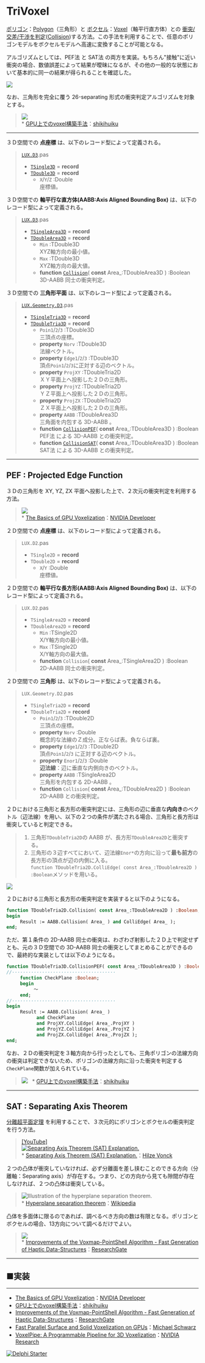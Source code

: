 ﻿# TriVoxel
[ポリゴン](https://ja.wikipedia.org/wiki/ポリゴン)：[Polygon](https://en.wikipedia.org/wiki/Polygon_(computer_graphics))（三角形）と [ボクセル](https://ja.wikipedia.org/wiki/ボクセル)：[Voxel](https://en.wikipedia.org/wiki/Voxel)（軸平行直方体）との [衝突/交差/干渉を判定](https://ja.wikipedia.org/wiki/衝突判定)([Collision](https://en.wikipedia.org/wiki/Collision_detection))する方法。この手法を利用することで、任意のポリゴンモデルをボクセルモデルへ高速に変換することが可能となる。

アルゴリズムとしては、PEF法 と SAT法 の両方を実装。もちろん"接触"に近い衝突の場合、数値誤差によって結果が曖昧になるが、その他の一般的な状態において基本的に同一の結果が得られることを確認した。

![](https://media.githubusercontent.com/media/LUXOPHIA/TriVoxel/master/--------/_SCREENSHOT/TriVoxel.png)

なお、三角形を完全に覆う 26-separating 形式の衝突判定アルゴリズムを対象とする。
> ![](https://shikihuiku.files.wordpress.com/2012/08/voxel_cross_tri_voxelize.png)  
> \* [GPU上でのvoxel構築手法](https://shikihuiku.wordpress.com/2012/08/02/gpu上でのvoxel構築手法/)：[shikihuiku](https://shikihuiku.wordpress.com)

----
３Ｄ空間での **点座標** は、以下のレコード型によって定義される。

> [`LUX.D3`](https://github.com/LUXOPHIA/TriVoxel/blob/master/_LIBRARY/LUXOPHIA/LUX/LUX.D3.pas).pas
> 
> * [`TSingle3D`](https://github.com/LUXOPHIA/TriVoxel/blob/master/_LIBRARY/LUXOPHIA/LUX/LUX.D3.pas#L205) = **record**
> * [`TDouble3D`](https://github.com/LUXOPHIA/TriVoxel/blob/master/_LIBRARY/LUXOPHIA/LUX/LUX.D3.pas#L277) = **record**
>     * `X`/`Y`/`Z` :Double  
>     座標値。

３Ｄ空間での **軸平行な直方体(AABB:Axis Aligned Bounding Box)** は、以下のレコード型によって定義される。

> [`LUX.D3`](https://github.com/LUXOPHIA/TriVoxel/blob/master/_LIBRARY/LUXOPHIA/LUX/LUX.D3.pas).pas
> 
> * [`TSingleArea3D`](https://github.com/LUXOPHIA/TriVoxel/blob/master/_LIBRARY/LUXOPHIA/LUX/LUX.D3.pas#L503) = **record**
> * [`TDoubleArea3D`](https://github.com/LUXOPHIA/TriVoxel/blob/master/_LIBRARY/LUXOPHIA/LUX/LUX.D3.pas#L555) = **record**
>     * `Min` :TDouble3D  
>     XYZ軸方向の最小値。
>     * `Max` :TDouble3D  
>     XYZ軸方向の最大値。
>     * **function** [`Collision`](https://github.com/LUXOPHIA/TriVoxel/blob/master/_LIBRARY/LUXOPHIA/LUX/LUX.D3.pas#L602)( **const** Area_:TDoubleArea3D ) :Boolean  
>     3D-AABB 同士の衝突判定。

３Ｄ空間での **三角形平面** は、以下のレコード型によって定義される。

> [`LUX.Geometry.D3`](https://github.com/LUXOPHIA/TriVoxel/blob/master/_LIBRARY/LUXOPHIA/LUX.Geometry/LUX.Geometry.D3.pas).pas
> 
> * [`TSingleTria3D`](https://github.com/LUXOPHIA/TriVoxel/blob/master/_LIBRARY/LUXOPHIA/LUX.Geometry/LUX.Geometry.D3.pas#L80) = **record**
> * [`TDoubleTria3D`](https://github.com/LUXOPHIA/TriVoxel/blob/master/_LIBRARY/LUXOPHIA/LUX.Geometry/LUX.Geometry.D3.pas#L127) = **record**
>     * `Poin1`/`2`/`3` :TDouble3D  
> 三頂点の座標。
>     * **property** `Norv` :TDouble3D  
> 法線ベクトル。
>     * **property** `Edge1`/`2`/`3` :TDouble3D  
> 頂点`Poin1`/`2`/`3`に正対する辺のベクトル。
>     * **property** `ProjXY` :TDoubleTria2D  
> ＸＹ平面上へ投影した２Ｄの三角形。
>     * **property** `ProjYZ` :TDoubleTria2D  
> ＹＺ平面上へ投影した２Ｄの三角形。
>     * **property** `ProjZX` :TDoubleTria2D  
> ＺＸ平面上へ投影した２Ｄの三角形。
>     * **property** `AABB` :TDoubleArea3D  
> 三角面を内包する 3D-AABB 。
>     * **function** [`CollisionPEF`](https://github.com/LUXOPHIA/TriVoxel/blob/master/_LIBRARY/LUXOPHIA/LUX.Geometry/LUX.Geometry.D3.pas#L161)( **const** Area_:TDoubleArea3D ) :Boolean  
> PEF法 による 3D-AABB との衝突判定。
>     * **function** [`CollisionSAT`](https://github.com/LUXOPHIA/TriVoxel/blob/master/_LIBRARY/LUXOPHIA/LUX.Geometry/LUX.Geometry.D3.pas#L162)( **const** Area_:TDoubleArea3D ) :Boolean  
> SAT法 による 3D-AABB との衝突判定。

----
## PEF : Projected Edge Function
３Ｄの三角形を XY, YZ, ZX 平面へ投影した上で、２次元の衝突判定を利用する方法。
> ![](https://developer.nvidia.com/sites/default/files/akamai/gameworks/images/Voxelization/Voxelization_blog_fig_5.png)  
> \* [The Basics of GPU Voxelization](https://developer.nvidia.com/content/basics-gpu-voxelization)：[NVIDIA Developer](https://developer.nvidia.com)

２Ｄ空間での **点座標** は、以下のレコード型によって定義される。

> `LUX.D2`.pas
> 
> * `TSingle2D` = **record**
> * `TDouble2D` = **record**
>     * `X`/`Y` :Double  
> 座標値。

２Ｄ空間での **軸平行な長方形(AABB:Axis Aligned Bounding Box)** は、以下のレコード型によって定義される。

> `LUX.D2`.pas
> 
> * `TSingleArea2D` = **record**
> * `TDoubleArea2D` = **record**
>     * `Min` :TSingle2D  
> X/Y軸方向の最小値。
>     * `Max` :TSingle2D  
> X/Y軸方向の最大値。
>     * **function** `Collision`( **const** Area_:TSingleArea2D ) :Boolean  
> 2D-AABB 同士の衝突判定。

２Ｄ空間での **三角形** は、以下のレコード型によって定義される。

> `LUX.Geometry.D2`.pas
> 
> * `TSingleTria2D` = **record**
> * `TDoubleTria2D` = **record**
>     * `Poin1`/`2`/`3` :TDouble2D  
> 三頂点の座標。
>     * **property** `Norv` :Double  
> 概念的な法線のＺ成分。正ならば表。負ならば裏。
>     * **property** `Edge1`/`2`/`3` :TDouble2D  
> 頂点`Poin1`/`2`/`3` に正対する辺のベクトル。
>     * **property** `Enor1`/`2`/`3` :Double  
> **辺法線**：辺に垂直な内側向きのベクトル。
>     * **property** `AABB` :TSingleArea2D  
> 三角形を内包する 2D-AABB 。
>     * **function** `Collision`( **const** Area_:TDoubleArea2D ) :Boolean  
> 2D-AABB との衝突判定。

２Ｄにおける三角形と長方形の衝突判定には、三角形の辺に垂直な**内向き**のベクトル（辺法線）を用い、以下の２つの条件が満たされる場合、三角形と長方形は衝突していると判定できる。

> 1. 三角形`TDoubleTria2D`の AABB が、長方形`TDoubleArea2D`と衝突する。  
> 1. 三角形の３辺すべてにおいて、辺法線`Enor*`の方向に沿って**最も前方**の長方形の頂点が辺の内側に入る。  
> `function TDoubleTria2D.ColliEdge( const Area_:TDoubleArea2D ) :Boolean`メソッドを用いる。

![](https://media.githubusercontent.com/media/LUXOPHIA/TriVoxel/master/--------/_README/Collision2D_TRI-BOX.png)  

２Ｄにおける三角形と長方形の衝突判定を実装すると以下のようになる。

```pascal
function TDoubleTria2D.Collision( const Area_:TDoubleArea2D ) :Boolean;
begin
     Result := AABB.Collision( Area_ ) and ColliEdge( Area_ );
end;
```

ただ、第１条件の 2D-AABB 同士の衝突は、わざわざ射影した２Ｄ上で判定せずとも、元の３Ｄ空間での 3D-AABB 同士の衝突としてまとめることができるので、最終的な実装としては以下のようになる。

```pascal
function TDoubleTria3D.CollisionPEF( const Area_:TDoubleArea3D ) :Boolean;
//······································
     function CheckPlane :Boolean;
     begin
          ～
     end;
//······································
begin
     Result := AABB.Collision( Area_ )
           and CheckPlane
           and ProjXY.ColliEdge( Area_.ProjXY )
           and ProjYZ.ColliEdge( Area_.ProjYZ )
           and ProjZX.ColliEdge( Area_.ProjZX );
end;
```

なお、２Ｄの衝突判定を３軸方向から行ったとしても、三角ポリゴンの法線方向の衝突は判定できないため、ポリゴンの法線方向に沿った衝突を判定する`CheckPlane`関数が加えられている。
> ![](https://shikihuiku.files.wordpress.com/2012/08/voxel_cross_plane1.png)  
> \* [GPU上でのvoxel構築手法](https://shikihuiku.wordpress.com/2012/08/02/gpu上でのvoxel構築手法/)：[shikihuiku](https://shikihuiku.wordpress.com)

----

## SAT : Separating Axis Theorem
[分離超平面定理](https://ja.wikipedia.org/wiki/分離超平面定理) を利用することで、３次元的にポリゴンとボクセルの衝突判定を行う方法。
> [[YouTube]](https://www.youtube.com)  
> [![Separating Axis Theorem (SAT) Explanation.](http://img.youtube.com/vi/Ap5eBYKlGDo/maxresdefault.jpg)](https://youtu.be/Ap5eBYKlGDo)  
> \* [Separating Axis Theorem (SAT) Explanation.](https://youtu.be/Ap5eBYKlGDo)：[Hilze Vonck](https://www.youtube.com/channel/UC8C7ncaMYnXyu-pRU0S9FLg)

２つの凸体が衝突していなければ、必ず分離面を差し挟むことのできる方向（分離軸：Separating axis）が存在する。つまり、どの方向から見ても隙間が存在しなければ、２つの凸体は衝突している。
> ![Illustration of the hyperplane separation theorem.](https://upload.wikimedia.org/wikipedia/commons/9/9b/Separating_axis_theorem2008.png)  
> \* [Hyperplane separation theorem](https://en.wikipedia.org/wiki/Hyperplane_separation_theorem)：[Wikipedia](https://en.wikipedia.org)

凸体を多面体に限るのであれば、調べるべき方向の数は有限となる。ポリゴンとボクセルの場合、13方向について調べるだけでよい。
> ![](https://www.researchgate.net/profile/Carsten_Preusche/publication/224990152/figure/fig2/AS:302767072661505@1449196703470/Figure-3-Collision-detection-between-triangle-and-voxel-using-the-Separating-Axis.png)  
> \* [Improvements of the Voxmap-PointShell Algorithm - Fast Generation of Haptic Data-Structures](https://www.researchgate.net/publication/224990152_Improvements_of_the_Voxmap-PointShell_Algorithm_-_Fast_Generation_of_Haptic_Data-Structures)：[ResearchGate](https://www.researchgate.net)

----
## ■実装



----

* [The Basics of GPU Voxelization](https://developer.nvidia.com/content/basics-gpu-voxelization)：[NVIDIA Developer](https://developer.nvidia.com)
* [GPU上でのvoxel構築手法](https://shikihuiku.wordpress.com/2012/08/02/gpu上でのvoxel構築手法/)：[shikihuiku](https://shikihuiku.wordpress.com)
* [Improvements of the Voxmap-PointShell Algorithm - Fast Generation of Haptic Data-Structures](https://www.researchgate.net/publication/224990152_Improvements_of_the_Voxmap-PointShell_Algorithm_-_Fast_Generation_of_Haptic_Data-Structures)：[ResearchGate](https://www.researchgate.net)
* [Fast Parallel Surface and Solid Voxelization on GPUs](http://research.michael-schwarz.com/publ/files/vox-siga10.pdf)：[Michael Schwarz](http://research.michael-schwarz.com)
* [VoxelPipe: A Programmable Pipeline for 3D Voxelization](http://research.nvidia.com/publication/voxelpipe-programmable-pipeline-3d-voxelization)：[NVIDIA Research](https://www.nvidia.com/en-us/research/)

[![Delphi Starter](http://img.en25.com/EloquaImages/clients/Embarcadero/%7B063f1eec-64a6-4c19-840f-9b59d407c914%7D_dx-starter-bn159.png)](https://www.embarcadero.com/jp/products/delphi/starter)
